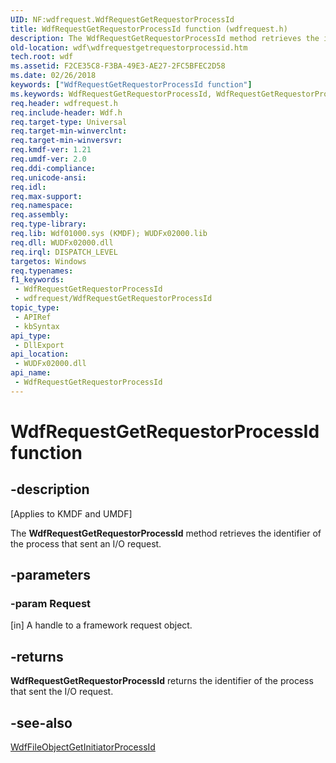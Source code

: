 ```yaml
---
UID: NF:wdfrequest.WdfRequestGetRequestorProcessId
title: WdfRequestGetRequestorProcessId function (wdfrequest.h)
description: The WdfRequestGetRequestorProcessId method retrieves the identifier of the process that sent an I/O request.
old-location: wdf\wdfrequestgetrequestorprocessid.htm
tech.root: wdf
ms.assetid: F2CE35C8-F3BA-49E3-AE27-2FC5BFEC2D58
ms.date: 02/26/2018
keywords: ["WdfRequestGetRequestorProcessId function"]
ms.keywords: WdfRequestGetRequestorProcessId, WdfRequestGetRequestorProcessId method, wdf.wdfrequestgetrequestorprocessid, wdfrequest/WdfRequestGetRequestorProcessId
req.header: wdfrequest.h
req.include-header: Wdf.h
req.target-type: Universal
req.target-min-winverclnt: 
req.target-min-winversvr: 
req.kmdf-ver: 1.21
req.umdf-ver: 2.0
req.ddi-compliance: 
req.unicode-ansi: 
req.idl: 
req.max-support: 
req.namespace: 
req.assembly: 
req.type-library: 
req.lib: Wdf01000.sys (KMDF); WUDFx02000.lib
req.dll: WUDFx02000.dll
req.irql: DISPATCH_LEVEL
targetos: Windows
req.typenames: 
f1_keywords:
 - WdfRequestGetRequestorProcessId
 - wdfrequest/WdfRequestGetRequestorProcessId
topic_type:
 - APIRef
 - kbSyntax
api_type:
 - DllExport
api_location:
 - WUDFx02000.dll
api_name:
 - WdfRequestGetRequestorProcessId
---
```


# WdfRequestGetRequestorProcessId function


## -description

<p class="CCE_Message">[Applies to KMDF and UMDF]</p>

The <b>WdfRequestGetRequestorProcessId</b> method retrieves the identifier of the process that sent an I/O request.

## -parameters

### -param Request 

[in]
A handle to a framework request object.

## -returns

<b>WdfRequestGetRequestorProcessId</b> returns the identifier of the process that sent the I/O request.

## -see-also

<a href="/windows-hardware/drivers/ddi/wdffileobject/nf-wdffileobject-wdffileobjectgetinitiatorprocessid">WdfFileObjectGetInitiatorProcessId</a>